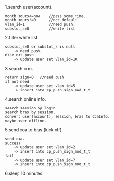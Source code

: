1.search user(account).
    
    month_hours<=now    //pass some time.
    month_hours!=0      //not default.
    vlan_id=1           //need push.
    subslot_s=0         //white list.
2.filter white list.

    subslot_s=0 or subslot_s is null
        -> need push.
    else not push
        -> update user set vlan_id=10.
3.search crm.

    return sign=0   //need push
    if not need
        -> update user set vlan_id=5
        -> insert into cp_push_sign_mod_t_t
4.search online info.

    search session by login.
    search bras by session.
    convert user(account), session, bras to CoaInfo.
    maybe user offline.
5.send coa to bras.(kick off)

    send coa.
    success
        -> update user set vlan_id=2
        -> insert into cp_push_sign_mod_t_t
    fail
        -> update user set vlan_id=7
        -> insert into cp_push_sign_mod_t_t
6.sleep 10 minutes.
